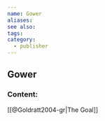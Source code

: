 ```yaml
---
name: Gower
aliases:
see also:
tags:
category:
  - publisher
---
```


## Gower

### Content:
[[@Goldratt2004-gr|The Goal]]
